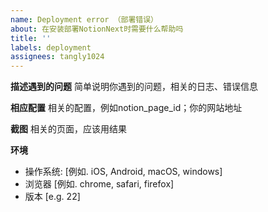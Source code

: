 ```yaml
---
name: Deployment error （部署错误）
about: 在安装部署NotionNext时需要什么帮助吗
title: ''
labels: deployment
assignees: tangly1024
---
```



<!--
  !!! 重要 !!!
  请遵守这个模板的格式填写，否则你的Issue将被关闭
-->

**描述遇到的问题**
简单说明你遇到的问题，相关的日志、错误信息

**相应配置**
相关的配置，例如notion_page_id；你的网站地址

**截图**
相关的页面，应该用结果

**环境**

- 操作系统: [例如. iOS, Android, macOS, windows]
- 浏览器 [例如. chrome, safari, firefox]
- 版本 [e.g. 22]
